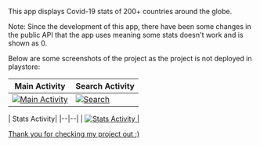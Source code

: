 This app displays Covid-19 stats of 200+ countries around the globe. 

Note: Since the development of this app, there have been some changes in the public API that the app uses meaning some stats doesn't work and is shown as 0.

 Below are some screenshots of the project as the project is not deployed in playstore:

| Main Activity | Search Activity |
|--|--|
| <a href="https://drive.google.com/uc?export=view&id=1VeQHd5tk32j7BO-VPWhO_0yQ7Qx2a7B3">![Main Activity](https://drive.google.com/uc?export=view&id=1VeQHd5tk32j7BO-VPWhO_0yQ7Qx2a7B3) </a> | <a href="https://drive.google.com/uc?export=view&id=1wsKKjtZeAMtIGlUD6ceWLAO1pq0hxhB6">![Search](https://drive.google.com/uc?export=view&id=1wsKKjtZeAMtIGlUD6ceWLAO1pq0hxhB6)</a> |

| Stats Activity|
|--|--|
| <a href="https://drive.google.com/uc?export=view&id=1n6Qdu40NawhhFtflc5IpvZ-1HrSTWE7_">![Stats Activity](https://drive.google.com/uc?export=view&id=1n6Qdu40NawhhFtflc5IpvZ-1HrSTWE7_) |

Thank you for checking my project out :)
